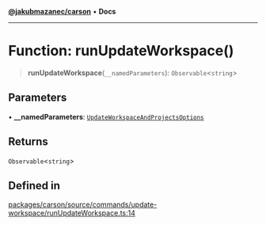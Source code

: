 [**@jakubmazanec/carson**](../README.md) • **Docs**

---

# Function: runUpdateWorkspace()

> **runUpdateWorkspace**(`__namedParameters`): `Observable`\<`string`\>

## Parameters

• **\_\_namedParameters**:
[`UpdateWorkspaceAndProjectsOptions`](../type-aliases/UpdateWorkspaceAndProjectsOptions.md)

## Returns

`Observable`\<`string`\>

## Defined in

[packages/carson/source/commands/update-workspace/runUpdateWorkspace.ts:14](https://github.com/jakubmazanec/tools/blob/4809b04453aafb35a917917e0b4964a9ec0cd132/packages/carson/source/commands/update-workspace/runUpdateWorkspace.ts#L14)
